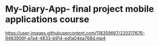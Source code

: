 # My-Diary-App- final project mobile applications course







https://user-images.githubusercontent.com/118359667/220217676-9483956f-a7a4-4833-b914-ed1a04ea768d.mp4


